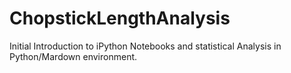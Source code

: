 # ChopstickLengthAnalysis
Initial Introduction to iPython Notebooks and statistical Analysis in Python/Mardown environment.
